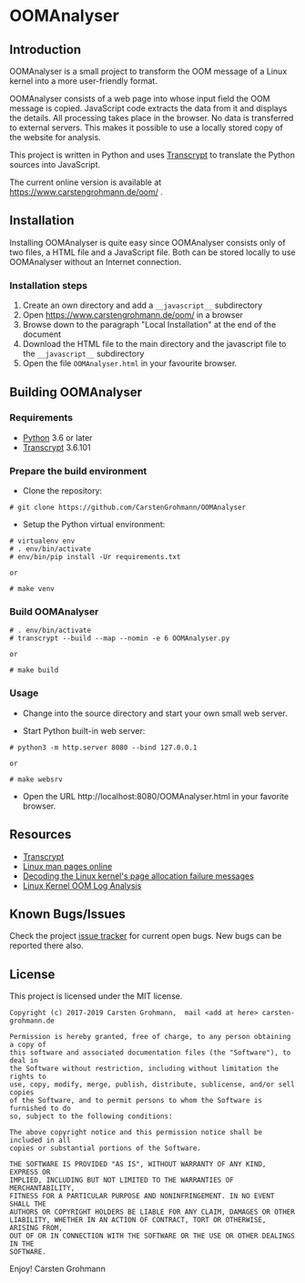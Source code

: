 # OOMAnalyser

## Introduction

OOMAnalyser is a small project to transform the OOM message of a Linux kernel into a more user-friendly format.

OOMAnalyser consists of a web page into whose input field the OOM message is copied. JavaScript code extracts the data
from it and displays the details. All processing takes place in the browser. No data is transferred to external servers.
This makes it possible to use a locally stored copy of the website for analysis.

This project is written in Python and uses [Transcrypt](https://www.transcrypt.org/)  to translate the Python sources
into JavaScript.

The current online version is available at https://www.carstengrohmann.de/oom/ .

## Installation

Installing OOMAnalyser is quite easy since OOMAnalyser consists only of two files, a
HTML file and a JavaScript file. Both can be stored locally to use OOMAnalyser
without an Internet connection.

### Installation steps

 1. Create an own directory and add a `__javascript__` subdirectory
 2. Open https://www.carstengrohmann.de/oom/ in a browser 
 3. Browse down to the paragraph "Local Installation" at the end of the document
 4. Download the HTML file to the main directory and the javascript file to the 
 `__javascript__` subdirectory
 5. Open the file `OOMAnalyser.html` in your favourite browser.

 
## Building OOMAnalyser

### Requirements

 * [Python](http://www.python.org) 3.6 or later
 * [Transcrypt](https://www.transcrypt.org/) 3.6.101


### Prepare the build environment

 * Clone the repository:
 ```
# git clone https://github.com/CarstenGrohmann/OOMAnalyser
 ```

 * Setup the Python virtual environment:
 ```
# virtualenv env
# . env/bin/activate
# env/bin/pip install -Ur requirements.txt

or

# make venv
 ```

### Build OOMAnalyser
```
# . env/bin/activate
# transcrypt --build --map --nomin -e 6 OOMAnalyser.py

or

# make build
```

### Usage
 * Change into the source directory and start your own small web server.

 * Start Python built-in web server:

 ```
 # python3 -m http.server 8080 --bind 127.0.0.1

 or

 # make websrv
 ```

* Open the URL http://localhost:8080/OOMAnalyser.html in your favorite browser.


## Resources

 * [Transcrypt](https://www.transcrypt.org/)
 * [Linux man pages online](https://man7.org/)
 * [Decoding the Linux kernel's page allocation failure messages](https://utcc.utoronto.ca/~cks/space/blog/linux/DecodingPageAllocFailures)
 * [Linux Kernel OOM Log Analysis](http://elearningmedium.com/linux-kernel-oom-log-analysis/)


## Known Bugs/Issues

Check the project [issue tracker](https://github.com/CarstenGrohmann/OOMAnalyser/issues)
for current open bugs. New bugs can be reported there also.


## License

This project is licensed under the MIT license.

```
Copyright (c) 2017-2019 Carsten Grohmann,  mail <add at here> carsten-grohmann.de

Permission is hereby granted, free of charge, to any person obtaining a copy of
this software and associated documentation files (the "Software"), to deal in
the Software without restriction, including without limitation the rights to
use, copy, modify, merge, publish, distribute, sublicense, and/or sell copies
of the Software, and to permit persons to whom the Software is furnished to do
so, subject to the following conditions:

The above copyright notice and this permission notice shall be included in all
copies or substantial portions of the Software.

THE SOFTWARE IS PROVIDED "AS IS", WITHOUT WARRANTY OF ANY KIND, EXPRESS OR
IMPLIED, INCLUDING BUT NOT LIMITED TO THE WARRANTIES OF MERCHANTABILITY,
FITNESS FOR A PARTICULAR PURPOSE AND NONINFRINGEMENT. IN NO EVENT SHALL THE
AUTHORS OR COPYRIGHT HOLDERS BE LIABLE FOR ANY CLAIM, DAMAGES OR OTHER
LIABILITY, WHETHER IN AN ACTION OF CONTRACT, TORT OR OTHERWISE, ARISING FROM,
OUT OF OR IN CONNECTION WITH THE SOFTWARE OR THE USE OR OTHER DEALINGS IN THE
SOFTWARE.
```

Enjoy!
Carsten Grohmann